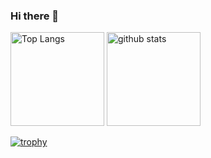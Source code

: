 ### Hi there 👋

<!--
**ryosuke-terasaka1/ryosuke-terasaka1** is a ✨ _special_ ✨ repository because its `README.md` (this file) appears on your GitHub profile.

Here are some ideas to get you started:

- 🔭 I’m currently working on ...
- 🌱 I’m currently learning ...
- 👯 I’m looking to collaborate on ...
- 🤔 I’m looking for help with ...
- 💬 Ask me about ...
- 📫 How to reach me: ...
- 😄 Pronouns: ...
- ⚡ Fun fact: ...
-->

<p align="left"> 
  <img alt="Top Langs" height="150px" src="https://github-readme-stats.vercel.app/api/top-langs/?username=ryosuke-terasaka1&layout=compact&show_icons=true&theme=onedark" />
  <img alt="github stats" height="150px" src="https://github-readme-stats.vercel.app/api?username=ryosuke-terasaka1&theme=onedark&show_icons=ture" />
</p>

[![trophy](https://github-profile-trophy.vercel.app/?username=ryosuke-terasaka1&theme=onedark)](https://github.com/ryo-ma/github-profile-trophy)
